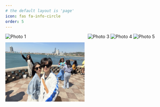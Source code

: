 ```yaml
---
# the default layout is 'page'
icon: fas fa-info-circle
order: 5
---
```


<head>
    <meta charset="UTF-8">
    <meta name="viewport" content="width=device-width, initial-scale=1.0">
    <style>
        .gallery {
            column-count: 2; /* 设置列数 */
            column-gap: 10px; /* 设置列之间的间隙 */
        }
        .gallery img {
            width: 100%;
            break-inside: avoid; /* 避免图片跨列显示 */
            margin-bottom: 10px; /* 设置图片之间的间隙 */
        }
    </style>
</head>
<body>

<div class="gallery">
    <img src="/assets/DSCF3374.jpg" alt="Photo 1">
    <img src="/assets/IMG_4536.jpg" alt="Photo 2">
    <img src="/assets/DSCF3450.jpg" alt="Photo 3">
    <img src="/assets/DSCF3488.jpg" alt="Photo 4">
    <img src="/assets/DSCF3745.jpg" alt="Photo 5">
    <!-- 更多图片 -->
</div>

</body>




